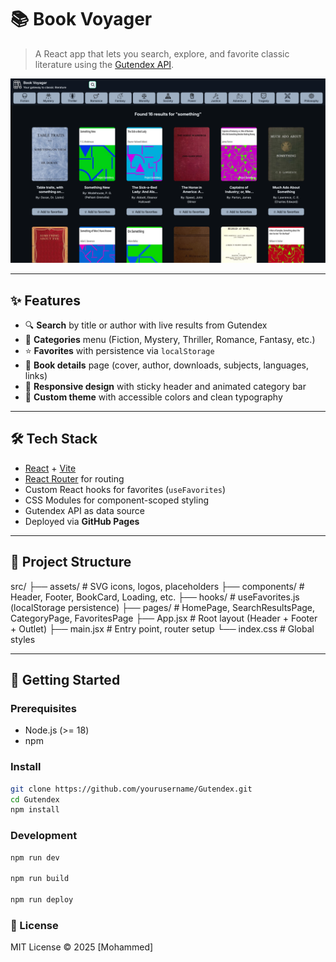 # 📚 Book Voyager

> A React app that lets you search, explore, and favorite classic literature using the [Gutendex API](https://gutendex.com/).

![Book Voyager Screenshot](./screenshot.png)

---

## ✨ Features

-  🔍 **Search** by title or author with live results from Gutendex
-  📂 **Categories** menu (Fiction, Mystery, Thriller, Romance, Fantasy, etc.)
-  ⭐ **Favorites** with persistence via `localStorage`
-  📖 **Book details** page (cover, author, downloads, subjects, languages, links)
-  📱 **Responsive design** with sticky header and animated category bar
-  🎨 **Custom theme** with accessible colors and clean typography

---

## 🛠️ Tech Stack

-  [React](https://react.dev/) + [Vite](https://vitejs.dev/)
-  [React Router](https://reactrouter.com/) for routing
-  Custom React hooks for favorites (`useFavorites`)
-  CSS Modules for component-scoped styling
-  Gutendex API as data source
-  Deployed via **GitHub Pages**

---

## 📁 Project Structure

src/
├── assets/ # SVG icons, logos, placeholders
├── components/ # Header, Footer, BookCard, Loading, etc.
├── hooks/ # useFavorites.js (localStorage persistence)
├── pages/ # HomePage, SearchResultsPage, CategoryPage, FavoritesPage
├── App.jsx # Root layout (Header + Footer + Outlet)
├── main.jsx # Entry point, router setup
└── index.css # Global styles

---

## 🚀 Getting Started

### Prerequisites

-  Node.js (>= 18)
-  npm

### Install

```bash
git clone https://github.com/yourusername/Gutendex.git
cd Gutendex
npm install
```

### Development

```bash
npm run dev

npm run build

npm run deploy
```

### 📄 License

MIT License © 2025 [Mohammed]
